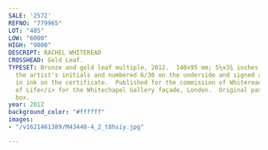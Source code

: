 ```yaml
---
SALE: '2572'
REFNO: "779965"
LOT: "485"
LOW: "6000"
HIGH: "9000"
DESCRIPT: RACHEL WHITEREAD
CROSSHEAD: Gold Leaf.
TYPESET: Bronze and gold leaf multiple, 2012.  140x95 mm; 5½x3¾ inches.  Stamped with
  the artist's initials and numbered 6/30 on the underside and signed and numbered
  in ink on the certificate.  Published for the commission of Whiteread's <I>Tree
  of Life</i> for the Whitechapel Gallery façade, London.  Original pasteboard presentation
  box.
year: 2012
background_color: "#ffffff"
images:
- "/v1621461389/M43440-4_2_t8hsiy.jpg"

---
```

